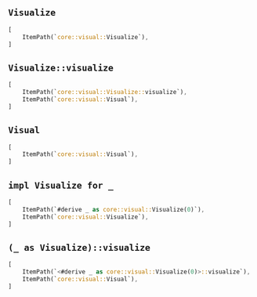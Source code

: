 ## `Visualize`

```rust
[
    ItemPath(`core::visual::Visualize`),
]
```

## `Visualize::visualize`

```rust
[
    ItemPath(`core::visual::Visualize::visualize`),
    ItemPath(`core::visual::Visual`),
]
```

## `Visual`

```rust
[
    ItemPath(`core::visual::Visual`),
]
```

## `impl Visualize for _`

```rust
[
    ItemPath(`#derive _ as core::visual::Visualize(0)`),
    ItemPath(`core::visual::Visualize`),
]
```

## `(_ as Visualize)::visualize`

```rust
[
    ItemPath(`<#derive _ as core::visual::Visualize(0)>::visualize`),
    ItemPath(`core::visual::Visual`),
]
```
